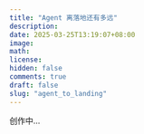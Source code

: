 ```yaml
---
title: "Agent 离落地还有多远"
description: 
date: 2025-03-25T13:19:07+08:00
image: 
math: 
license: 
hidden: false
comments: true
draft: false
slug: "agent_to_landing"
---
```

创作中...
